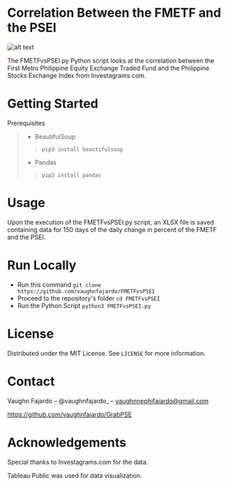 # Correlation Between the FMETF and the PSEI

![alt text](https://raw.githubusercontent.com/vaughnfajardo/FMETFvsPSEI/master/FMETFvsPSEI.png)

The FMETFvsPSEI.py Python script looks at the correlation between the First Metro Philippine Equity Exchange Traded Fund and the Philippine Stocks Exchange Index from Investagrams.com. 

# Getting Started
Prerequisites
> * BeautifulSoup
>>`pip3 install beautifulsoup`
> * Pandas
>>`pip3 install pandas`



# Usage
Upon the execution of the FMETFvsPSEI.py script, an XLSX file is saved containing data for 150 days of the daily change in percent of the FMETF and the PSEI. 


# Run Locally
* Run this command `git clone https://github.com/vaughnfajardo/FMETFvsPSEI`
* Proceed to the repository's folder `cd FMETFvsPSEI`
* Run the Python Script `python3 FMETFvsPSEI.py`

# License
Distributed under the MIT License. See `LICENSE` for more information.

# Contact
Vaughn Fajardo – @vaughnfajardo_ – vaughnnephifajardo@gmail.com

https://github.com/vaughnfajardo/GrabPSE

# Acknowledgements

Special thanks to Investagrams.com for the data.


Tableau Public was used for data visualization.



